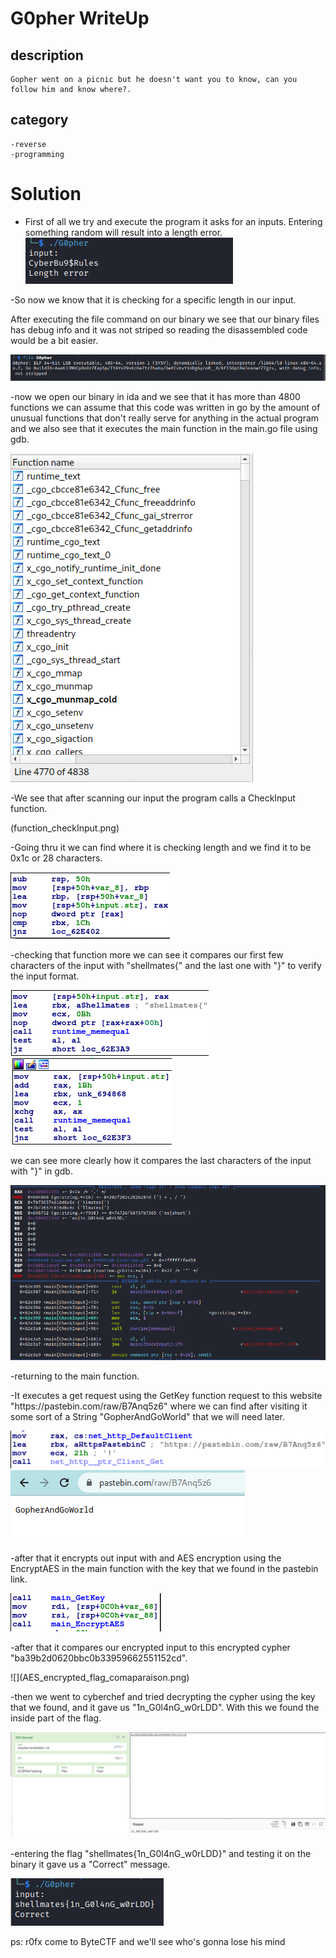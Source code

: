 # G0pher WriteUp

## description
    Gopher went on a picnic but he doesn't want you to know, can you follow him and know where?.

## category
    -reverse    
    -programming   

# Solution
 - First of all we try and execute the program it asks for an inputs. Entering something random will result into a length error.
![](First_execution.png)

<p>-So now we know that it is checking for a specific length in our input.</p>

<p>After executing the file command on our binary we see that our binary files has debug info and it was not striped so reading the disassembled code would be a bit easier.</p>

![](file_command.png)

<p>-now we open our binary in ida and we see that it has more than 4800 functions we can assume that this code was written in go by the amount of unusual functions that don't really serve for anything in the actual program and we also see that it executes the main function in the main.go file using gdb.

![](functions.png)</p>

<p>-We see that after scanning our input the program calls a CheckInput function.</p>

(function_checkInput.png)

<p>-Going thru it we can find where it is checking length and we find it to be 0x1c or 28 characters.</p>

![](length_verification.png)


<p>-checking that function more we can see it compares our first few characters of the input with "shellmates{"
and the last one with "}" to verify the input format.</p>

![](format_verification_1.png)
![](format_verification_2.png)

</p>we can see more clearly how it compares the last characters of the input with "}" in gdb.</p>

![](format_verification_3.png)

<p>-returning to the main function.</p>

<p>-It executes a get request using the GetKey function request to this website "https://pastebin.com/raw/B7Anq5z6" where we can find after visiting it some sort of a String "GopherAndGoWorld" that we will need later.</p>

![](GetRequest.png)
![](pastebin.png)

<p>-after that it encrypts out input with and AES encryption using the EncryptAES in the main function with the key that we found in the pastebin link.</p>

![](EncryptAES.png)

<p>-after that it compares our encrypted input to this encrypted cypher "ba39b2d0620bbc0b33959662551152cd".</p>
![](AES_encrypted_flag_comaparaison.png)

<p>-then we went to cyberchef and tried decrypting the cypher using the key that we found, and it gave us "1n_G0l4nG_w0rLDD". With this we found the inside part of the flag.</p>

![](Decryption.png)

<p>-entering the flag "shellmates{1n_G0l4nG_w0rLDD}" and testing it on the binary it gave us a "Correct" message.</p>

![](correct.png)





ps: r0fx come to ByteCTF and we'll see who's gonna lose his mind